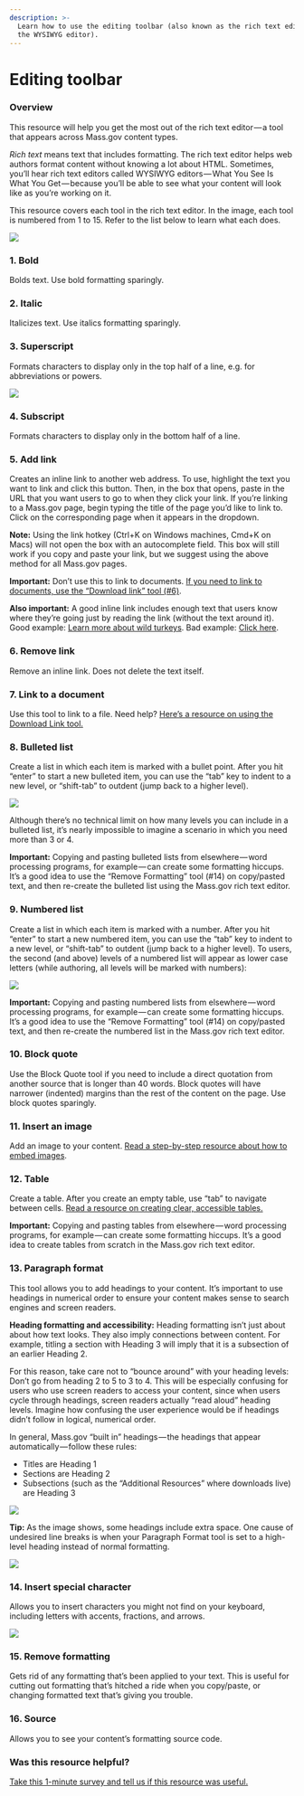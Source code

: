 ```yaml
---
description: >-
  Learn how to use the editing toolbar (also known as the rich text editor or
  the WYSIWYG editor).
---
```


# Editing toolbar

### Overview

This resource will help you get the most out of the rich text editor — a tool that appears across Mass.gov content types.

_Rich text_ means text that includes formatting. The rich text editor helps web authors format content without knowing a lot about HTML. Sometimes, you’ll hear rich text editors called WYSIWYG editors — What You See Is What You Get — because you’ll be able to see what your content will look like as you’re working on it.

This resource covers each tool in the rich text editor. In the image, each tool is numbered from 1 to 15. Refer to the list below to learn what each does.

![](../.gitbook/assets/image%20%285%29.png)

### 1. Bold

Bolds text. Use bold formatting sparingly.

### 2. Italic

Italicizes text. Use italics formatting sparingly.

### 3. Superscript 

Formats characters to display only in the top half of a line, e.g. for abbreviations or powers.

![](https://cdn-images-1.medium.com/max/600/1*sHhZ9IyBWttv5wl9fxYmow.jpeg)

###  4. Subscript

Formats characters to display only in the bottom half of a line.

### 5. Add link 

Creates an inline link to another web address. To use, highlight the text you want to link and click this button. Then, in the box that opens, paste in the URL that you want users to go to when they click your link. If you’re linking to a Mass.gov page, begin typing the title of the page you’d like to link to. Click on the corresponding page when it appears in the dropdown.

**Note:** Using the link hotkey \(Ctrl+K on Windows machines, Cmd+K on Macs\) will not open the box with an autocomplete field. This box will still work if you copy and paste your link, but we suggest using the above method for all Mass.gov pages.

**Important:** Don’t use this to link to documents. [If you need to link to documents, use the “Download link” tool \(\#6\)](documents/linking-to-documents.md#creating-inline-links-to-documents).

**Also important:** A good inline link includes enough text that users know where they’re going just by reading the link \(without the text around it\). Good example: [Learn more about wild turkeys](https://www.mass.gov/service-details/learn-about-turkeys). Bad example: [Click here](https://www.mass.gov/service-details/learn-about-turkeys).

### 6. Remove link

 Remove an inline link. Does not delete the text itself.

### 7. Link to a document

 Use this tool to link to a file. Need help? [Here’s a resource on using the Download Link tool.](documents/linking-to-documents.md#creating-inline-links-to-documents)

### 8. Bulleted list

Create a list in which each item is marked with a bullet point. After you hit “enter” to start a new bulleted item, you can use the “tab” key to indent to a new level, or “shift-tab” to outdent \(jump back to a higher level\).

![](https://cdn-images-1.medium.com/max/800/1*h0aablwNUiIHWwiScAV6CQ.jpeg)

Although there’s no technical limit on how many levels you can include in a bulleted list, it’s nearly impossible to imagine a scenario in which you need more than 3 or 4.

**Important:** Copying and pasting bulleted lists from elsewhere — word processing programs, for example — can create some formatting hiccups. It’s a good idea to use the “Remove Formatting” tool \(\#14\) on copy/pasted text, and then re-create the bulleted list using the Mass.gov rich text editor.

### 9. Numbered list

 Create a list in which each item is marked with a number. After you hit “enter” to start a new numbered item, you can use the “tab” key to indent to a new level, or “shift-tab” to outdent \(jump back to a higher level\). To users, the second \(and above\) levels of a numbered list will appear as lower case letters \(while authoring, all levels will be marked with numbers\):

![](https://cdn-images-1.medium.com/max/1000/1*gFFMK8gf7aE2xMC4BPrmAg.jpeg)

**Important:** Copying and pasting numbered lists from elsewhere — word processing programs, for example — can create some formatting hiccups. It’s a good idea to use the “Remove Formatting” tool \(\#14\) on copy/pasted text, and then re-create the numbered list in the Mass.gov rich text editor.

### 10. Block quote

 Use the Block Quote tool if you need to include a direct quotation from another source that is longer than 40 words. Block quotes will have narrower \(indented\) margins than the rest of the content on the page. Use block quotes sparingly.

### 11. Insert an image

Add an image to your content. [Read a step-by-step resource about how to embed images](images.md).

### 12. Table

 Create a table. After you create an empty table, use “tab” to navigate between cells. [Read a resource on creating clear, accessible tables.](tables.md)

**Important:** Copying and pasting tables from elsewhere — word processing programs, for example — can create some formatting hiccups. It’s a good idea to create tables from scratch in the Mass.gov rich text editor.

### 13. Paragraph format

 This tool allows you to add headings to your content. It’s important to use headings in numerical order to ensure your content makes sense to search engines and screen readers.

**Heading formatting and accessibility:** Heading formatting isn’t just about about how text looks. They also imply connections between content. For example, titling a section with Heading 3 will imply that it is a subsection of an earlier Heading 2.

For this reason, take care not to “bounce around” with your heading levels: Don’t go from heading 2 to 5 to 3 to 4. This will be especially confusing for users who use screen readers to access your content, since when users cycle through headings, screen readers actually “read aloud” heading levels. Imagine how confusing the user experience would be if headings didn’t follow in logical, numerical order.

In general, Mass.gov “built in” headings — the headings that appear automatically — follow these rules:

* Titles are Heading 1
* Sections are Heading 2
* Subsections \(such as the “Additional Resources” where downloads live\) are Heading 3

![](https://cdn-images-1.medium.com/max/800/1*vFPMOQJA6ZfPdtPXySo3zA.jpeg)

**Tip:** As the image shows, some headings include extra space. One cause of undesired line breaks is when your Paragraph Format tool is set to a high-level heading instead of normal formatting.

![](https://cdn-images-1.medium.com/max/800/1*U9he_fqUnGXaiffpfeu6pA.jpeg)

### 14. Insert special character

Allows you to insert characters you might not find on your keyboard, including letters with accents, fractions, and arrows.

![](https://cdn-images-1.medium.com/max/800/1*_VNtI5RQzHC4_pkV4-urwA.jpeg)

### 15. Remove formatting

 Gets rid of any formatting that’s been applied to your text. This is useful for cutting out formatting that’s hitched a ride when you copy/paste, or changing formatted text that’s giving you trouble.

### 16. Source

 Allows you to see your content’s formatting source code.

### Was this resource helpful?

[Take this 1-minute survey and tell us if this resource was useful.](https://massgov.formstack.com/forms/resource_library_feedback?Article=Rich_text_editor)

